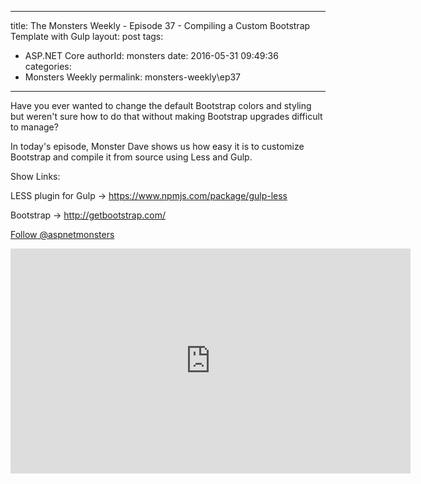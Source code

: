 
---
title: The Monsters Weekly - Episode 37 -  Compiling a Custom Bootstrap Template with Gulp
layout: post
tags: 
  - ASP.NET Core
authorId: monsters
date: 2016-05-31 09:49:36
categories:
  - Monsters Weekly
permalink: monsters-weekly\ep37
---

<p>Have you ever wanted to change the default Bootstrap colors and styling but weren't sure how to do that without making Bootstrap upgrades difficult to manage?</p><p>In today's episode, Monster Dave shows us how easy it is to customize Bootstrap and compile it from source using Less and Gulp.</p><p>Show Links:</p><p>LESS plugin for Gulp -&gt; <a href="https://www.npmjs.com/package/gulp-less">https://www.npmjs.com/package/gulp-less</a></p><p>Bootstrap -&gt; <a href="http://getbootstrap.com/">http://getbootstrap.com/</a></p><p><a class="twitter-follow-button" href="https://twitter.com/aspnetmonsters">Follow @aspnetmonsters</a></p> 


<iframe src='https://channel9.msdn.com/Series/aspnetmonsters/ASPNET-Monsters-37-Compiling-a-Custom-Bootstrap-Template-with-Gulp/player' width='640' height='360' allowFullScreen frameBorder='0'></iframe>
